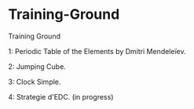 # Training-Ground
Training Ground

<p>1: Periodic Table of the Elements by Dmitri Mendeleïev.</p>
<p>2: Jumping Cube.</p>
<p>3: Clock Simple.</p>
<p>4: Strategie d'EDC. (in progress)</p>